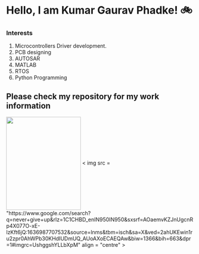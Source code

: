 # Hello, I am Kumar Gaurav Phadke! :bike: 

### Interests

1) Microcontrollers Driver development. 
2) PCB designing
3) AUTOSAR   
4) MATLAB    
5) RTOS     
6) Python Programming 
 
 ## Please check my repository for my work information
 <img src="https://user-images.githubusercontent.com/54667428/141113717-64117ae9-0f5d-459c-854a-293a6d2d2100.gif" align="Center" width="200" height = "250">
 < img src = "https://www.google.com/search?q=never+give+up&rlz=1C1CHBD_enIN950IN950&sxsrf=AOaemvKZJnUgcnRp4X077O-xE-lzKft6jQ:1636987707532&source=lnms&tbm=isch&sa=X&ved=2ahUKEwin1ru2zpr0AhWPb30KHdIUDmUQ_AUoAXoECAEQAw&biw=1366&bih=663&dpr=1#imgrc=UshggshYLLbXpM" align = "centre" >
 

